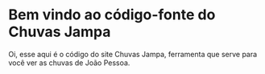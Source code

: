 # Bem vindo ao código-fonte do Chuvas Jampa
Oi, esse aqui é o código do site Chuvas Jampa, ferramenta que serve para você ver as chuvas de João Pessoa.
